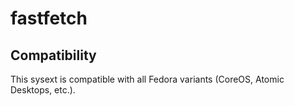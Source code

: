 # fastfetch

## Compatibility

This sysext is compatible with all Fedora variants (CoreOS, Atomic Desktops,
etc.).
